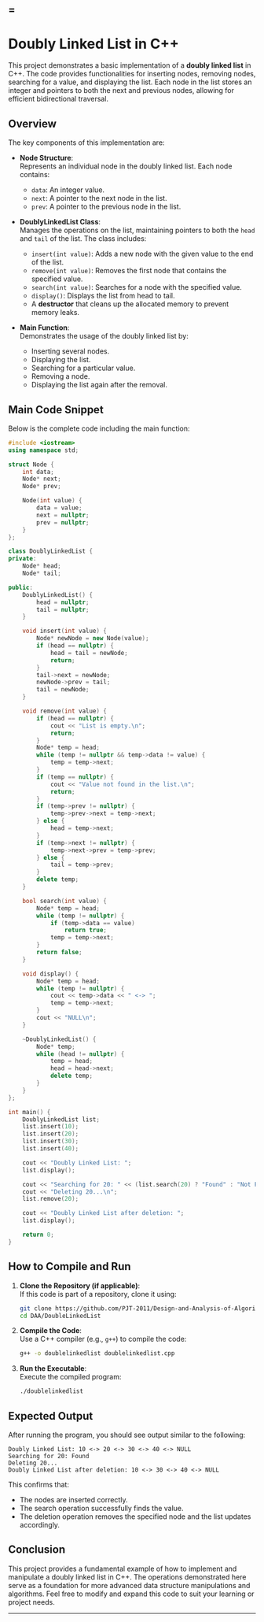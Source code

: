 =
---

# Doubly Linked List in C++

This project demonstrates a basic implementation of a **doubly linked list** in C++. The code provides functionalities for inserting nodes, removing nodes, searching for a value, and displaying the list. Each node in the list stores an integer and pointers to both the next and previous nodes, allowing for efficient bidirectional traversal.

## Overview

The key components of this implementation are:

- **Node Structure**:  
  Represents an individual node in the doubly linked list. Each node contains:
  - `data`: An integer value.
  - `next`: A pointer to the next node in the list.
  - `prev`: A pointer to the previous node in the list.

- **DoublyLinkedList Class**:  
  Manages the operations on the list, maintaining pointers to both the `head` and `tail` of the list. The class includes:
  - `insert(int value)`: Adds a new node with the given value to the end of the list.
  - `remove(int value)`: Removes the first node that contains the specified value.
  - `search(int value)`: Searches for a node with the specified value.
  - `display()`: Displays the list from head to tail.
  - A **destructor** that cleans up the allocated memory to prevent memory leaks.

- **Main Function**:  
  Demonstrates the usage of the doubly linked list by:
  - Inserting several nodes.
  - Displaying the list.
  - Searching for a particular value.
  - Removing a node.
  - Displaying the list again after the removal.

## Main Code Snippet

Below is the complete code including the main function:

```cpp
#include <iostream>
using namespace std;

struct Node {
    int data;
    Node* next;
    Node* prev;

    Node(int value) {
        data = value;
        next = nullptr;
        prev = nullptr;
    }
};

class DoublyLinkedList {
private:
    Node* head;
    Node* tail;

public:
    DoublyLinkedList() {
        head = nullptr;
        tail = nullptr;
    }

    void insert(int value) {
        Node* newNode = new Node(value);
        if (head == nullptr) {
            head = tail = newNode;
            return;
        }
        tail->next = newNode;
        newNode->prev = tail;
        tail = newNode;
    }

    void remove(int value) {
        if (head == nullptr) {
            cout << "List is empty.\n";
            return;
        }
        Node* temp = head;
        while (temp != nullptr && temp->data != value) {
            temp = temp->next;
        }
        if (temp == nullptr) {
            cout << "Value not found in the list.\n";
            return;
        }
        if (temp->prev != nullptr) {
            temp->prev->next = temp->next;
        } else {
            head = temp->next;
        }
        if (temp->next != nullptr) {
            temp->next->prev = temp->prev;
        } else {
            tail = temp->prev;
        }
        delete temp;
    }

    bool search(int value) {
        Node* temp = head;
        while (temp != nullptr) {
            if (temp->data == value)
                return true;
            temp = temp->next;
        }
        return false;
    }

    void display() {
        Node* temp = head;
        while (temp != nullptr) {
            cout << temp->data << " <-> ";
            temp = temp->next;
        }
        cout << "NULL\n";
    }

    ~DoublyLinkedList() {
        Node* temp;
        while (head != nullptr) {
            temp = head;
            head = head->next;
            delete temp;
        }
    }
};

int main() {
    DoublyLinkedList list;
    list.insert(10);
    list.insert(20);
    list.insert(30);
    list.insert(40);

    cout << "Doubly Linked List: ";
    list.display();

    cout << "Searching for 20: " << (list.search(20) ? "Found" : "Not Found") << "\n";
    cout << "Deleting 20...\n";
    list.remove(20);

    cout << "Doubly Linked List after deletion: ";
    list.display();

    return 0;
}
```

## How to Compile and Run

1. **Clone the Repository (if applicable)**:  
   If this code is part of a repository, clone it using:
   ```bash
   git clone https://github.com/PJT-2011/Design-and-Analysis-of-Algorithms.git
   cd DAA/DoubleLinkedList
   ```

2. **Compile the Code**:  
   Use a C++ compiler (e.g., `g++`) to compile the code:
   ```bash
   g++ -o doublelinkedlist doublelinkedlist.cpp
   ```

3. **Run the Executable**:  
   Execute the compiled program:
   ```bash
   ./doublelinkedlist
   ```

## Expected Output

After running the program, you should see output similar to the following:

```
Doubly Linked List: 10 <-> 20 <-> 30 <-> 40 <-> NULL
Searching for 20: Found
Deleting 20...
Doubly Linked List after deletion: 10 <-> 30 <-> 40 <-> NULL
```

This confirms that:
- The nodes are inserted correctly.
- The search operation successfully finds the value.
- The deletion operation removes the specified node and the list updates accordingly.

## Conclusion

This project provides a fundamental example of how to implement and manipulate a doubly linked list in C++. The operations demonstrated here serve as a foundation for more advanced data structure manipulations and algorithms. Feel free to modify and expand this code to suit your learning or project needs.

--- 

